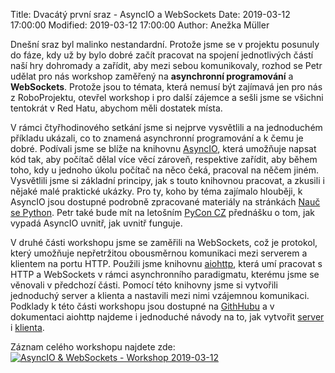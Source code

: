 Title: Dvacátý první sraz - AsyncIO a WebSockets
Date: 2019-03-12 17:00:00
Modified: 2019-03-12 17:00:00
Author: Anežka Müller

Dnešní sraz byl malinko nestandardní. Protože jsme se v projektu posunuly do fáze, kdy už by bylo dobré začít pracovat na spojení jednotlivých částí naší hry dohromady a zařídit, aby mezi sebou komunikovaly, rozhod se Petr udělat pro nás workshop zaměřený na __asynchronní programování__ a __WebSockets__. Protože jsou to témata, která nemusí být zajímavá jen pro nás z RoboProjektu, otevřel workshop i pro další zájemce a sešli jsme se všichni tentokrát v Red Hatu, abychom měli dostatek místa. 

V rámci čtyřhodinového setkání jsme si nejprve vysvětlili a na jednoduchém příkladu ukázali, co to znamená asynchronní programování a k čemu je dobré. Podívali jsme se blíže na knihovnu [AsyncIO](https://docs.python.org/3/library/asyncio.html), která umožňuje napsat kód tak, aby počítač dělal více věcí zároveň, respektive zařídit, aby během toho, kdy u jednoho úkolu počítač na něco čeká, pracoval na něčem jiném. Vysvětlili jsme si základní principy, jak s touto knihovnou pracovat, a zkusili i nějaké malé praktické ukázky. 
Pro ty, koho by téma zajímalo hlouběji, k AsyncIO jsou dostupné podrobně zpracované materiály na stránkách [Nauč se Python](https://naucse.python.cz/lessons/intro/async/). 
Petr také bude mít na letošním [PyCon CZ](https://cz.pycon.org/2019/) přednášku o tom, jak vypadá AsyncIO uvnitř, jak uvnitř funguje. 

V druhé části workshopu jsme se zaměřili na WebSockets, což je protokol, který umožňuje  nepřetržitou obousměrnou komunikaci mezi serverem a klientem na portu HTTP. Použili jsme knihovnu [aiohttp](https://aiohttp.readthedocs.io/en/stable/), která umí pracovat s HTTP a WebSockets v rámci asynchronního paradigmatu, kterému jsme se věnovali v předchozí části. Pomocí této knihovny jsme si vytvořili jednoduchý server a klienta a nastavili mezi nimi vzájemnou komunikaci. Podklady k této části workshopu jsou dostupné na [GithHubu](https://github.com/encukou/ws-chat) a v dokumentaci aiohttp najdeme i jednoduché návody na to, jak vytvořit [server](https://docs.aiohttp.org/en/v3.0.1/web.html) i [klienta](https://docs.aiohttp.org/en/v3.0.1/client.html#aiohttp-client).

Záznam celého workshopu najdete zde:
[![AsyncIO & WebSockets - Workshop 2019-03-12](http://img.youtube.com/vi/0EdYPukCQHg/0.jpg)](http://www.youtube.com/watch?v=0EdYPukCQHg "AsyncIO & WebSockets - Workshop 2019-03-12") 